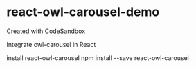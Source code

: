 # react-owl-carousel-demo
Created with CodeSandbox

Integrate owl-carousel in React

install react-owl-carousel
npm install --save react-owl-carousel
